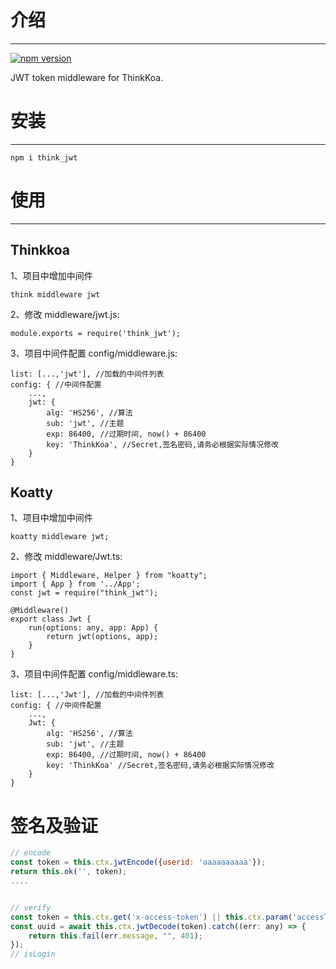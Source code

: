 # 介绍
-----

[![npm version](https://badge.fury.io/js/think_jwt.svg)](https://badge.fury.io/js/think_jwt)

JWT token middleware for ThinkKoa.

# 安装
-----

```
npm i think_jwt
```

# 使用
-----

## Thinkkoa

1、项目中增加中间件 

```
think middleware jwt
```

2、修改 middleware/jwt.js:
```
module.exports = require('think_jwt');
```

3、项目中间件配置 config/middleware.js:
```
list: [...,'jwt'], //加载的中间件列表
config: { //中间件配置
    ...,
    jwt: {
        alg: 'HS256', //算法
        sub: 'jwt', //主题
        exp: 86400, //过期时间, now() + 86400
        key: 'ThinkKoa', //Secret,签名密码,请务必根据实际情况修改
    }
}
```

## Koatty

1、项目中增加中间件

```shell
koatty middleware jwt;
```

2、修改 middleware/Jwt.ts:

```
import { Middleware, Helper } from "koatty";
import { App } from '../App';
const jwt = require("think_jwt");

@Middleware()
export class Jwt {
    run(options: any, app: App) {
        return jwt(options, app);
    }
}
```

3、项目中间件配置 config/middleware.ts:
```
list: [...,'Jwt'], //加载的中间件列表
config: { //中间件配置
    ...,
    Jwt: {
        alg: 'HS256', //算法
        sub: 'jwt', //主题
        exp: 86400, //过期时间, now() + 86400
        key: 'ThinkKoa' //Secret,签名密码,请务必根据实际情况修改
    }
}

```

# 签名及验证

```js
// encode
const token = this.ctx.jwtEncode({userid: 'aaaaaaaaaa'});
return this.ok('', token);
....


// verify
const token = this.ctx.get('x-access-token') || this.ctx.param('accessToken');
const uuid = await this.ctx.jwtDecode(token).catch((err: any) => {
    return this.fail(err.message, "", 401);
});
// isLogin

```